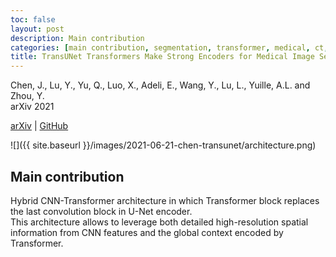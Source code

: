 ```yaml
---
toc: false
layout: post
description: Main contribution
categories: [main contribution, segmentation, transformer, medical, ct, mri, preprint]
title: TransUNet Transformers Make Strong Encoders for Medical Image Segmentation
---
```


Chen, J., Lu, Y., Yu, Q., Luo, X., Adeli, E., Wang, Y., Lu, L., Yuille, A.L. and Zhou, Y.  
arXiv 2021

[arXiv](https://arxiv.org/abs/2102.04306) | [GitHub](https://github.com/Beckschen/TransUNet)


![]({{ site.baseurl }}/images/2021-06-21-chen-transunet/architecture.png)

## Main contribution
Hybrid CNN-Transformer architecture in which Transformer block replaces the last convolution block in U-Net encoder.  
This architecture allows to leverage both detailed high-resolution spatial information from CNN features
and the global context encoded by Transformer.